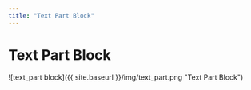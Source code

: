 ```yaml
---
title: "Text Part Block"
---
```

# Text Part Block
![text_part block]({{ site.baseurl }}/img/text_part.png "Text Part Block")